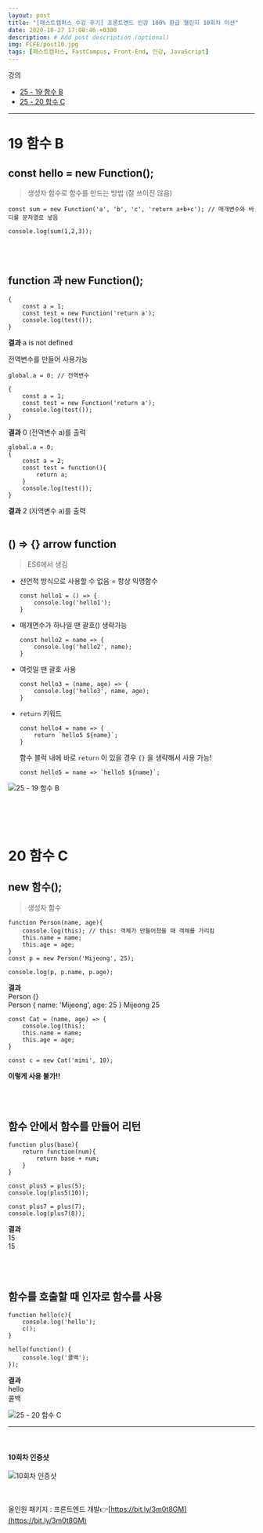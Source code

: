 ```yaml
---
layout: post
title: "[패스트캠퍼스 수강 후기] 프론트엔드 인강 100% 환급 챌린지 10회차 미션"
date: 2020-10-27 17:08:46 +0300
description: # Add post description (optional)
img: FCFE/post10.jpg
tags: [패스트캠퍼스, FastCampus, Front-End, 인강, JavaScript]
---
```


강의
- [25 - 19 함수 B](#19-함수-B)
- [25 - 20 함수 C](#20-함수-C)

*****

# 19 함수 B

## const hello = new Function();
> 생성자 함수로 함수를 만드는 방법 (잘 쓰이진 않음)

```
const sum = new Function('a', 'b', 'c', 'return a+b+c'); // 매개변수와 바디를 문자열로 넣음

console.log(sum(1,2,3));
```
<br>
<br>

## function 과 new Function();

```
{
    const a = 1;
    const test = new Function('return a');
    console.log(test());
}
```
**결과** a is not defined
   
전역변수를 만들어 사용가능
```
global.a = 0; // 전역변수

{
    const a = 1;
    const test = new Function('return a');
    console.log(test());
}
```
**결과** 0 (전역변수 a)를 출력

```
global.a = 0; 
{
    const a = 2;
    const test = function(){
        return a;
    }
    console.log(test());
}
```
**결과** 2 (지역변수 a)를 출력
<br>
<br>

## () => {} arrow function
> ES6에서 생김

- 선언적 방식으로 사용할 수 없음 = 항상 익명함수
    ```
    const hello1 = () => {
        console.log('hello1');
    }
    ```
     
- 매개면수가 하나일 땐 괄호() 생략가능
    ```
    const hello2 = name => {
        console.log('hello2', name);
    }
    ```
     
- 여럿일 땐 괄호 사용
    ```
    const hello3 = (name, age) => {
        console.log('hello3', name, age);
    }
    ```
     
- `return` 키워드
    ```
    const hello4 = name => {
        return `hello5 ${name}`;    
    }
    ```

    함수 블럭 내에 바로 `return` 이 있을 경우 `{}` 을 생략해서 사용 가능! 
    ```
    const hello5 = name => `hello5 ${name}`;
    ```
    
     
       
![25 - 19 함수 B]({{site.baseurl}}/assets/img/FCFE/post10-1.png)
<br>
<br>
<br>
<br>
<br>

# 20 함수 C

## new 함수();
> 생성자 함수

```
function Person(name, age){
    console.log(this); // this: 객체가 만들어졌을 때 객체를 가리킴
    this.name = name;
    this.age = age;
}
const p = new Person('Mijeong', 25);

console.log(p, p.name, p.age);
```

**결과**    
Person {}     
Person { name: 'Mijeong', age: 25 } Mijeong 25     

```
const Cat = (name, age) => {
    console.log(this);
    this.name = name;
    this.age = age;
} 

const c = new Cat('mimi', 10);
```
**이렇게 사용 불가!!**

<br>
<br>

## 함수 안에서 함수를 만들어 리턴

```
function plus(base){
    return function(num){
        return base + num;
    }
}

const plus5 = plus(5);
console.log(plus5(10));

const plus7 = plus(7);
console.log(plus7(8));
```

**결과**    
15    
15    

<br>
<br>

## 함수를 호출할 때 인자로 함수를 사용

```
function hello(c){
    console.log('hello');
    c();
}

hello(function() {
    console.log('콜백');
});
```

**결과**    
hello    
콜백     



![25 - 20 함수 C]({{site.baseurl}}/assets/img/FCFE/post10-2.png)
*****
<br>   

#### 10회차 인증샷
![10회차 인증샷]({{site.baseurl}}/assets/img/FCFE/post10.jpg)
<br>   
<br>   

올인원 패키지 : 프론트엔드 개발👉[https://bit.ly/3m0t8GM](https://bit.ly/3m0t8GM)
